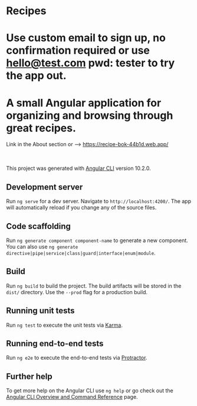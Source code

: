 # Recipes
# Use custom email to sign up, no confirmation required or use hello@test.com pwd: tester to try the app out.
# A small Angular application for organizing and browsing through great recipes.

Link in the About section or --> https://recipe-bok-44b1d.web.app/

<br /> <br />
This project was generated with [Angular CLI](https://github.com/angular/angular-cli) version 10.2.0.


## Development server

Run `ng serve` for a dev server. Navigate to `http://localhost:4200/`. The app will automatically reload if you change any of the source files.

## Code scaffolding

Run `ng generate component component-name` to generate a new component. You can also use `ng generate directive|pipe|service|class|guard|interface|enum|module`.

## Build

Run `ng build` to build the project. The build artifacts will be stored in the `dist/` directory. Use the `--prod` flag for a production build.

## Running unit tests

Run `ng test` to execute the unit tests via [Karma](https://karma-runner.github.io).

## Running end-to-end tests

Run `ng e2e` to execute the end-to-end tests via [Protractor](http://www.protractortest.org/).

## Further help

To get more help on the Angular CLI use `ng help` or go check out the [Angular CLI Overview and Command Reference](https://angular.io/cli) page.
